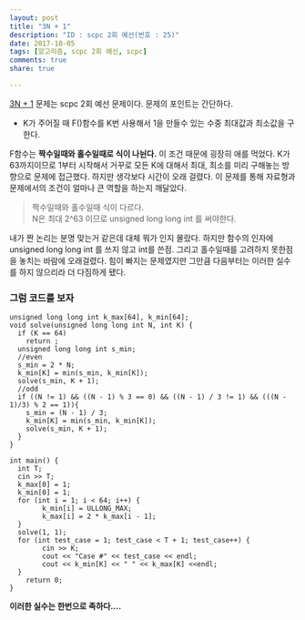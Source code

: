 ```yaml
---
layout: post
title: "3N + 1"
description: "ID : scpc 2회 예선(번호 : 25)"
date: 2017-10-05
tags: [알고리즘, scpc 2회 예선, scpc]
comments: true
share: true

---
```


[3N + 1](https://www.codeground.org) 문제는 scpc 2회 예선 문제이다. 문제의 포인트는 간단하다.
* K가 주어질 때  F()함수를 K번 사용해서 1을 만들수 있는 수중 최대값과 최소값을 구한다.

F함수는 **짝수일때와 홀수일때로 식이 나뉜다.** 이 조건 때문에 굉장히 애를 먹었다. K가 63까지이므로 1부터 시작해서 거꾸로 모든 K에 대해서 최대, 최소를 미리 구해놓는 방향으로 문제에 접근했다. 하지만 생각보다 시간이 오래 걸렸다. 이 문제를 통해 자료형과 문제에서의 조건이 얼마나 큰 역할을 하는지 깨달았다.

> 짝수일때와 홀수일때 식이 다르다.  
> N은 최대 2^63 이므로 unsigned long long int 를 써야한다.

내가 짠 논리는 분명 맞는거 같은데 대체 뭐가 인지 몰랐다. 하지만 함수의 인자에 unsigned long long int 를 쓰지 않고 int를 쓴점. 그리고 홀수일때를 고려하지 못한점을 놓치는 바람에 오래걸렸다. 힘이 빠지는 문제였지만 그만큼 다음부터는 이러한 실수를 하지 않으리라 더 다짐하게 됐다. 

### 그럼 코드를 보자

    unsigned long long int k_max[64], k_min[64];
    void solve(unsigned long long int N, int K) {
      if (K == 64)
        return ;
      unsigned long long int s_min;
      //even
      s_min = 2 * N;
      k_min[K] = min(s_min, k_min[K]);
      solve(s_min, K + 1);
      //odd
      if ((N != 1) && ((N - 1) % 3 == 0) && ((N - 1) / 3 != 1) && (((N - 1)/3) % 2 == 1)){
        s_min = (N - 1) / 3;
        k_min[K] = min(s_min, k_min[K]);
        solve(s_min, K + 1);
      }
    }

    int main() {
      int T;
      cin >> T;
      k_max[0] = 1;
      k_min[0] = 1;
      for (int i = 1; i < 64; i++) {
            k_min[i] = ULLONG_MAX;
            k_max[i] = 2 * k_max[i - 1];
      }
      solve(1, 1);
      for (int test_case = 1; test_case < T + 1; test_case++) {
            cin >> K;
            cout << "Case #" << test_case << endl;
            cout << k_min[K] << " " << k_max[K] <<endl;
      }
        return 0;
    }
    
**이러한 실수는 한번으로 족하다....**